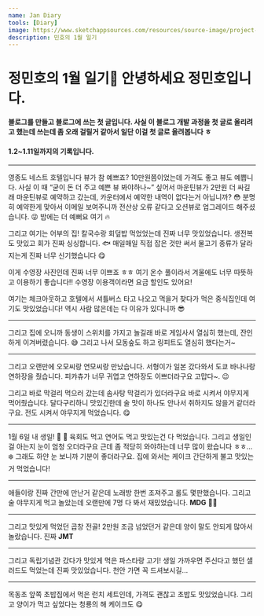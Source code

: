 ```yaml
---
name: Jan Diary
tools: [Diary]
image: https://www.sketchappsources.com/resources/source-image/project-neon-groove-music-ui.png
description: 민호의 1월 일기
---
```


# 정민호의 1월 일기🚗 안녕하세요 정민호입니다.
#### 블로그를 만들고 블로그에 쓰는 첫 글입니다. 사실 이 블로그 개발 과정을 첫 글로 올리려고 했는데 쓰는데 좀 오래 걸릴거 같아서 일단 이걸 첫 글로 올려봅니다 ㅎ 

#### **1.2~1.11일까지의 기록입니다.** 
--- 
영종도 네스트 호텔입니다 뷰가 참 예쁘죠? 10만원쯤이었는데 가격도 좋고 뷰도 예쁩니다. 사실 이 때 “굳이 돈 더 주고 예쁜 뷰 봐야하나~” 싶어서 마운틴뷰가 2만원 더 싸길래 마운틴뷰로 예약하고 갔는데, 카운터에서 예약한 내역이 없다는거 아닙니까? 😳 분명히 예약한게 맞아서 이메일 보여주니까 전산상 오류 같다고 오션뷰로 업그레이드 해주셨습니다. 😜 밤에는 더 예뻐요 여기 🔥

그리고 여기는 어부의 집! 칼국수랑 회덮밥 먹었었는데 진짜 너무 맛있었습니다. 생전복도 맛있고 회가 진짜 싱싱합니다. 🐟 매일매일 직접 잡은 것만 써서 물고기 종류가 달라지는게 진짜 너무 신기했습니다 😋

이게 수영장 사진인데 진짜 너무 이쁘죠 ㅎㅎ 여기 온수 풀이라서 겨울에도 너무 따뜻하고 이용하기 좋습니다!! 수영장 이용객이라면 요금 할인도 있어요!

여기는 체크아웃하고 호텔에서 셔틀버스 타고 나오고 먹을거 찾다가 먹은 중식집인데 여기도 맛있었습니다! 역시 사람 많은데는 다 이유가 있다니까 😎

---

그리고 집에 오니까 동생이 스위치를 가지고 놀길래 바로 게임사서 열심히 했는데, 잔인하게 이겨버렸습니다. 😅 그리고 나서 모동숲도 하고 링피트도 열심히 했다는거~ 

---
그리고 오랜만에 오모씨랑 연모씨랑 만났습니다. 서형이가 일본 갔다와서 도쿄 바나나랑 연하장을 줬습니다. 피캬츄가 너무 귀엽고 연하장도 이쁘더라구요 고맙다~. 😉

그리고 바로 막걸리 먹으러 갔는데 솜사탕 막걸리가 있더라구요 바로 시켜서 야무지게 먹어줬습니다. 달다구리하니 맛있긴한데 술 맛이 하나도 안나서 취하지도 않을거 같더라구요. 전도 시켜서 야무지게 먹었습니다. 😋

---

1월 6일 내 생일! 🎂 🥳 육회도 먹고 연어도 먹고 맛있는건 다 먹었습니다. 그리고 생일인걸 아는지 눈이 엄청 오더라구요 근데 좀 적당히 와야하는데 너무 많이 왔습니다 ㅎㅎ... ❄️ 그래도 하얀 눈 보니까 기분이 좋더라구요. 집에 와서는 케이크 간단하게 불고 맛있는거 먹었습니다! 

---

애들이랑 진짜 간만에 만난거 같은데 노래방 한번 조져주고 롤도 몇판했습니다. 그리고 술 야무지게 먹고 놀았는데 오랜만에 7명 다 봐서 재밌었습니다. **MDG** 🤟🏻 

---

그리고 맛있게 먹었던 곱창 전골! 2만원 조금 넘었던거 같은데 양이 말도 안되게 많아서 놀랐습니다. 진짜 **JMT** 

---

그리고 독립기념관 갔다가 맛있게 먹은 파스타랑 고기! 생일 가까우면 주신다고 했던 샐러드도 먹었는데 진짜 맛있었습니다. 천안 가면 꼭 드셔보시길... 

---

목동초 앞쪽 초밥집에서 먹은 런치 세트인데, 가격도 괜찮고 초밥도 맛있었습니다. 그리고 양이가 먹고 싶었다는 청룡의 해 케이크도 😋
